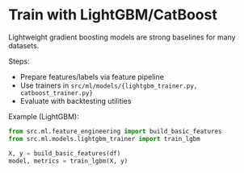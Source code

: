 # Train with LightGBM/CatBoost

Lightweight gradient boosting models are strong baselines for many datasets.

Steps:
- Prepare features/labels via feature pipeline
- Use trainers in `src/ml/models/{lightgbm_trainer.py, catboost_trainer.py}`
- Evaluate with backtesting utilities

Example (LightGBM):

```python
from src.ml.feature_engineering import build_basic_features
from src.ml.models.lightgbm_trainer import train_lgbm

X, y = build_basic_features(df)
model, metrics = train_lgbm(X, y)
```

